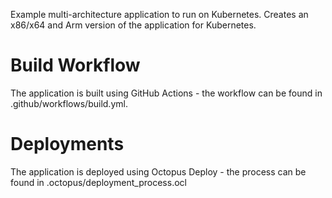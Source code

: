 Example multi-architecture application to run on Kubernetes.  Creates an x86/x64 and Arm version of the application for Kubernetes.

# Build Workflow

The application is built using GitHub Actions - the workflow can be found in .github/workflows/build.yml.

# Deployments

The application is deployed using Octopus Deploy - the process can be found in .octopus/deployment_process.ocl
